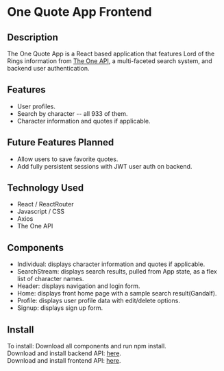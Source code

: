 # One Quote App Frontend

## Description

The One Quote App is a React based application that features Lord of the Rings information from [The One API](https://the-one-api.dev/), a multi-faceted search system, and backend user authentication.

## Features

- User profiles.
- Search by character -- all 933 of them.
- Character information and quotes if applicable.

## Future Features Planned

- Allow users to save favorite quotes.
- Add fully persistent sessions with JWT user auth on backend. 

## Technology Used

- React / ReactRouter
- Javascript / CSS
- Axios
- The One API

## Components

- Individual: displays character information and quotes if applicable.
- SearchStream: displays search results, pulled from App state, as a flex list of character names.
- Header: displays navigation and login form.
- Home: displays front home page with a sample search result(Gandalf).
- Profile: displays user profile data with edit/delete options.
- Signup: displays sign up form.

## Install
To install:
Download all components and run npm install. <br>
Download and install backend API: <a href="https://github.com/papeders/LOTR-backend">here</a>. <br>
Download and install frontend API: <a href="https://github.com/papeders/LOTR-frontend2">here</a>.


